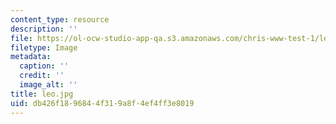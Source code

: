 ```yaml
---
content_type: resource
description: ''
file: https://ol-ocw-studio-app-qa.s3.amazonaws.com/chris-www-test-1/leo.jpg
filetype: Image
metadata:
  caption: ''
  credit: ''
  image_alt: ''
title: leo.jpg
uid: db426f18-9684-4f31-9a8f-4ef4ff3e8019
---
```

